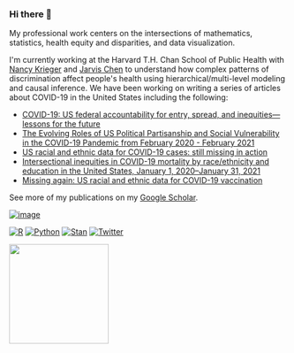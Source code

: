 ### Hi there 👋

My professional work centers on the intersections of mathematics, statistics, health equity and disparities, and data visualization. 

I'm currently working at the Harvard T.H. Chan School of Public Health with [Nancy Krieger](https://www.hsph.harvard.edu/nancy-krieger/) and [Jarvis Chen](https://www.dfhcc.harvard.edu/insider/member-detail/member/jarvis-t-chen-scd/) to understand how complex patterns of discrimination affect people's health using hierarchical/multi-level modeling and causal inference.  We have been working on writing a series of articles about COVID-19 in the United States including the following: 

- [COVID-19: US federal accountability for entry, spread, and inequities—lessons for the future](https://link.springer.com/article/10.1007/s10654-020-00689-2)
- [The Evolving Roles of US Political Partisanship and Social Vulnerability in the COVID-19 Pandemic from February 2020 - February 2021](https://papers.ssrn.com/sol3/papers.cfm?abstract_id=3933453)
- [US racial and ethnic data for COVID-19 cases: still missing in action](https://www.thelancet.com/journals/lancet/article/PIIS0140-6736(20)32220-0/fulltext)
- [Intersectional inequities in COVID-19 mortality by race/ethnicity and
education in the United States, January 1, 2020–January 31, 2021](https://cdn1.sph.harvard.edu/wp-content/uploads/sites/1266/2021/02/21_Chen_covidMortality_Race_Education_HCPDS_WorkingPaper_Vol-21_No-3_Final_footer.pdf)
- [Missing again: US racial and ethnic data for COVID-19 vaccination](https://www.thelancet.com/journals/lancet/article/PIIS0140-6736(21)00465-7/fulltext)

See more of my publications on my [Google Scholar](https://scholar.google.com/citations?hl=en&view_op=list_works&user=_9VD8mkAAAAJ).

[![image](https://user-images.githubusercontent.com/6935381/150688596-ac084453-8bad-489d-b255-6d4c69f3f65e.png)
](https://unsplash.com/photos/hKRh1wL8qV0)



[![R](https://img.shields.io/badge/--1f65b7?style=flat&logo=r&link=https://github.com/ctesta01/)](https://github.com/ctesta01?tab=repositories&q=&type=&language=r) <span class="" style = ""></span>
[![Python](https://img.shields.io/badge/--ffe873?style=flat&logo=python&link=https://github.com/ctesta01/)](https://github.com/ctesta01?tab=repositories&q=&type=&language=jupyter+notebook)<span class="" style = ""></span> 
[![Stan](https://img.shields.io/badge/-Stan-b2001d?style=flat&logo=stan&link=https://ctesta.com/articles/2021-01/Gaussian-Processes)](https://ctesta.com/articles/2021-01/Gaussian-Processes)
[![Twitter](https://img.shields.io/badge/-Twitter-1DA1F2?style=flat&link=https://twitter.com/_christiantesta/)](https://twitter.com/_christiantesta/) <span class="" style = ""></span>


<img height="180em" src="https://github-readme-stats.vercel.app/api?username=ctesta01&show_icons=true&hide_border=true&&count_private=true&include_all_commits=true" />

